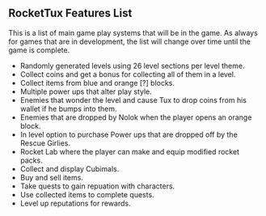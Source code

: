## RocketTux Features List
This is a list of main game play systems that will be in the game. As always for games that are in development, the list will change over time until the game is complete.

- Randomly generated levels using 26 level sections per level theme.
- Collect coins and get a bonus for collecting all of them in a level.
- Collect items from blue and orange [?] blocks.
- Multiple power ups that alter play style.
- Enemies that wonder the level and cause Tux to drop coins from his wallet if he bumps into them.
- Enemies that are dropped by Nolok when the player opens an orange block.
- In level option to purchase Power ups that are dropped off by the Rescue Girlies.
- Rocket Lab where the player can make and equip modified rocket packs.
- Collect and display Cubimals.
- Buy and sell items. 
- Take quests to gain repuation with characters.
- Use collected items to complete quests.
- Level up reputations for rewards.
